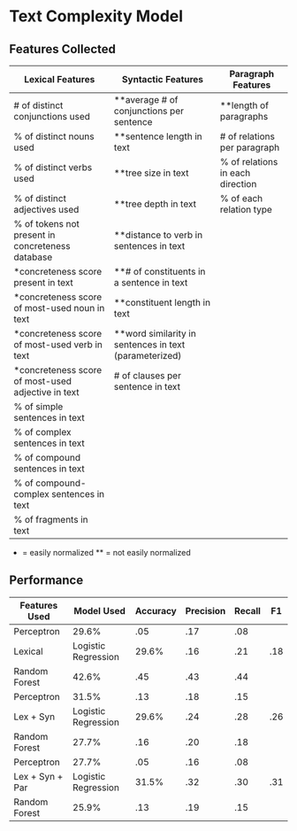 Text Complexity Model
========================

Features Collected
---------------------

Lexical Features | Syntactic Features | Paragraph Features
---|---|---
\# of distinct conjunctions used | \**average # of conjunctions per sentence | \**length of paragraphs
% of distinct nouns used | \**sentence length in text | \# of relations per paragraph
% of distinct verbs used | \**tree size in text | % of relations in each direction
% of distinct adjectives used | \**tree depth in text | % of each relation type
% of tokens not present in concreteness database | \**distance to verb in sentences in text
\*concreteness score present in text | \**\# of constituents in a sentence in text
\*concreteness score of most-used noun in text | \**constituent length in text
\*concreteness score of most-used verb in text | \**word similarity in sentences in text (parameterized)
\*concreteness score of most-used adjective in text | \# of clauses per sentence in text
 | % of simple sentences in text |
 | % of complex sentences in text |
 | % of compound sentences in text |
 | % of compound-complex sentences in text |
 | % of fragments in text |
 
 * = easily normalized
 ** = not easily normalized
 
 Performance
 ---------------------
 
 Features Used | Model Used | Accuracy | Precision | Recall | F1
 ---|---|---|---|---|---
  | Perceptron | 29.6% | .05 | .17 | .08
 Lexical | Logistic Regression | 29.6% | .16 | .21 | .18
  | Random Forest | 42.6% | .45 | .43 | .44
  | Perceptron | 31.5% | .13 | .18 | .15
 Lex + Syn | Logistic Regression | 29.6% | .24 | .28 | .26
  | Random Forest | 27.7% | .16 | .20 | .18
  | Perceptron | 27.7% | .05 | .16 | .08
 Lex + Syn + Par | Logistic Regression | 31.5% | .32 | .30 | .31
  | Random Forest | 25.9% | .13 | .19 | .15
 

 
